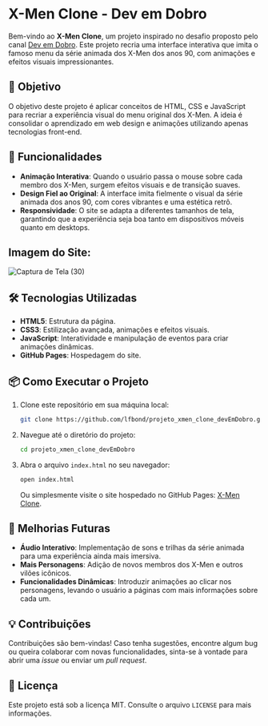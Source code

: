 # X-Men Clone - Dev em Dobro

Bem-vindo ao **X-Men Clone**, um projeto inspirado no desafio proposto pelo canal [Dev em Dobro](https://www.youtube.com/@devemdobro). Este projeto recria uma interface interativa que imita o famoso menu da série animada dos X-Men dos anos 90, com animações e efeitos visuais impressionantes.

## 🎯 Objetivo

O objetivo deste projeto é aplicar conceitos de HTML, CSS e JavaScript para recriar a experiência visual do menu original dos X-Men. A ideia é consolidar o aprendizado em web design e animações utilizando apenas tecnologias front-end.

## 🚀 Funcionalidades

- **Animação Interativa**: Quando o usuário passa o mouse sobre cada membro dos X-Men, surgem efeitos visuais e de transição suaves.
- **Design Fiel ao Original**: A interface imita fielmente o visual da série animada dos anos 90, com cores vibrantes e uma estética retrô.
- **Responsividade**: O site se adapta a diferentes tamanhos de tela, garantindo que a experiência seja boa tanto em dispositivos móveis quanto em desktops.

## Imagem do Site:

![Captura de Tela (30)](https://github.com/lfbond/projeto_xmen_tema-cavaleirosZodiaco/assets/69223872/82748559-a6b3-4578-aed9-6eb37eaeb52c)

## 🛠️ Tecnologias Utilizadas

- **HTML5**: Estrutura da página.
- **CSS3**: Estilização avançada, animações e efeitos visuais.
- **JavaScript**: Interatividade e manipulação de eventos para criar animações dinâmicas.
- **GitHub Pages**: Hospedagem do site.

## 📦 Como Executar o Projeto

1. Clone este repositório em sua máquina local:
    ```bash
    git clone https://github.com/lfbond/projeto_xmen_clone_devEmDobro.git
    ```

2. Navegue até o diretório do projeto:
    ```bash
    cd projeto_xmen_clone_devEmDobro
    ```

3. Abra o arquivo `index.html` no seu navegador:
    ```bash
    open index.html
    ```
    Ou simplesmente visite o site hospedado no GitHub Pages: [X-Men Clone](https://lfbond.github.io/projeto_xmen_clone_devEmDobro/).

## 🎨 Melhorias Futuras

- **Áudio Interativo**: Implementação de sons e trilhas da série animada para uma experiência ainda mais imersiva.
- **Mais Personagens**: Adição de novos membros dos X-Men e outros vilões icônicos.
- **Funcionalidades Dinâmicas**: Introduzir animações ao clicar nos personagens, levando o usuário a páginas com mais informações sobre cada um.

## 💡 Contribuições

Contribuições são bem-vindas! Caso tenha sugestões, encontre algum bug ou queira colaborar com novas funcionalidades, sinta-se à vontade para abrir uma _issue_ ou enviar um _pull request_.

## 📄 Licença

Este projeto está sob a licença MIT. Consulte o arquivo `LICENSE` para mais informações.
